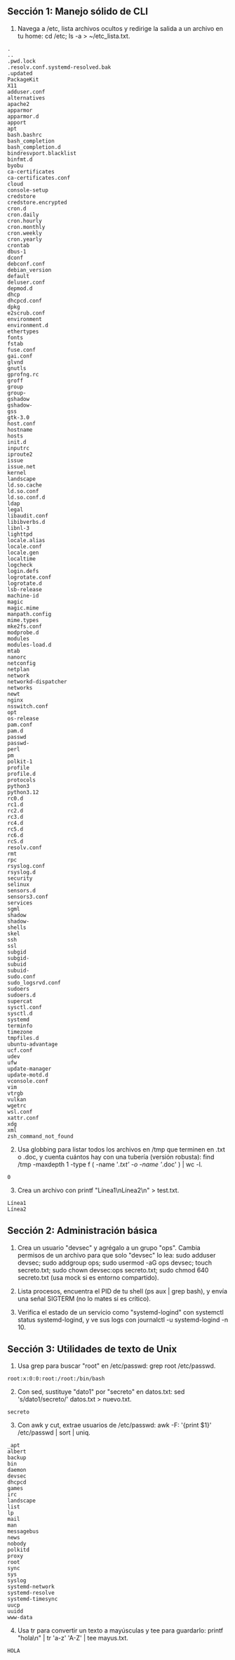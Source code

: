 ## Sección 1: Manejo sólido de CLI

1. Navega a /etc, lista archivos ocultos y redirige la salida a un archivo en tu home: cd /etc; ls -a > ~/etc_lista.txt.
```
.
..
.pwd.lock
.resolv.conf.systemd-resolved.bak
.updated
PackageKit
X11
adduser.conf
alternatives
apache2
apparmor
apparmor.d
apport
apt
bash.bashrc
bash_completion
bash_completion.d
bindresvport.blacklist
binfmt.d
byobu
ca-certificates
ca-certificates.conf
cloud
console-setup
credstore
credstore.encrypted
cron.d
cron.daily
cron.hourly
cron.monthly
cron.weekly
cron.yearly
crontab
dbus-1
dconf
debconf.conf
debian_version
default
deluser.conf
depmod.d
dhcp
dhcpcd.conf
dpkg
e2scrub.conf
environment
environment.d
ethertypes
fonts
fstab
fuse.conf
gai.conf
glvnd
gnutls
gprofng.rc
groff
group
group-
gshadow
gshadow-
gss
gtk-3.0
host.conf
hostname
hosts
init.d
inputrc
iproute2
issue
issue.net
kernel
landscape
ld.so.cache
ld.so.conf
ld.so.conf.d
ldap
legal
libaudit.conf
libibverbs.d
libnl-3
lighttpd
locale.alias
locale.conf
locale.gen
localtime
logcheck
login.defs
logrotate.conf
logrotate.d
lsb-release
machine-id
magic
magic.mime
manpath.config
mime.types
mke2fs.conf
modprobe.d
modules
modules-load.d
mtab
nanorc
netconfig
netplan
network
networkd-dispatcher
networks
newt
nginx
nsswitch.conf
opt
os-release
pam.conf
pam.d
passwd
passwd-
perl
pm
polkit-1
profile
profile.d
protocols
python3
python3.12
rc0.d
rc1.d
rc2.d
rc3.d
rc4.d
rc5.d
rc6.d
rcS.d
resolv.conf
rmt
rpc
rsyslog.conf
rsyslog.d
security
selinux
sensors.d
sensors3.conf
services
sgml
shadow
shadow-
shells
skel
ssh
ssl
subgid
subgid-
subuid
subuid-
sudo.conf
sudo_logsrvd.conf
sudoers
sudoers.d
supercat
sysctl.conf
sysctl.d
systemd
terminfo
timezone
tmpfiles.d
ubuntu-advantage
ucf.conf
udev
ufw
update-manager
update-motd.d
vconsole.conf
vim
vtrgb
vulkan
wgetrc
wsl.conf
xattr.conf
xdg
xml
zsh_command_not_found

```
2. Usa globbing para listar todos los archivos en /tmp que terminen en .txt o .doc, y cuenta cuántos hay con una tubería (versión robusta): find /tmp -maxdepth 1 -type f \( -name '*.txt' -o -name '*.doc' \) | wc -l.
```
0
```
3. Crea un archivo con printf "Línea1\nLínea2\n" > test.txt.
```
Línea1
Línea2
```
## Sección 2: Administración básica

1. Crea un usuario "devsec" y agrégalo a un grupo "ops". Cambia permisos de un archivo para que solo "devsec" lo lea: sudo adduser devsec; sudo addgroup ops; sudo usermod -aG ops devsec; touch secreto.txt; sudo chown 
devsec:ops secreto.txt; sudo chmod 640 secreto.txt (usa mock si es entorno compartido).

2. Lista procesos, encuentra el PID de tu shell (ps aux | grep bash), y envía una señal SIGTERM (no lo mates si es crítico).

3. Verifica el estado de un servicio como "systemd-logind" con systemctl status systemd-logind, y ve sus logs con journalctl -u systemd-logind -n 10.

## Sección 3: Utilidades de texto de Unix

1. Usa grep para buscar "root" en /etc/passwd: grep root /etc/passwd.
```
root:x:0:0:root:/root:/bin/bash
```
2. Con sed, sustituye "dato1" por "secreto" en datos.txt: sed 's/dato1/secreto/' datos.txt > nuevo.txt.
```
secreto
```
3. Con awk y cut, extrae usuarios de /etc/passwd: awk -F: '{print $1}' /etc/passwd | sort | uniq.
```
_apt
albert
backup
bin
daemon
devsec
dhcpcd
games
irc
landscape
list
lp
mail
man
messagebus
news
nobody
polkitd
proxy
root
sync
sys
syslog
systemd-network
systemd-resolve
systemd-timesync
uucp
uuidd
www-data
```
4. Usa tr para convertir un texto a mayúsculas y tee para guardarlo: printf "hola\n" | tr 'a-z' 'A-Z' | tee mayus.txt.

```
HOLA
```